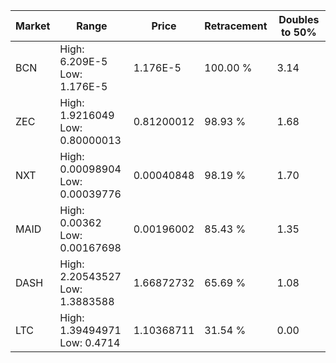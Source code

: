 | Market | Range | Price| Retracement | Doubles to 50% |
| --- | --- | --- | --- | --- |
| BCN | High: 6.209E-5<br />Low: 1.176E-5 | 1.176E-5 | 100.00 % | 3.14 |
| ZEC | High: 1.9216049<br />Low: 0.80000013 | 0.81200012 | 98.93 % | 1.68 |
| NXT | High: 0.00098904<br />Low: 0.00039776 | 0.00040848 | 98.19 % | 1.70 |
| MAID | High: 0.00362<br />Low: 0.00167698 | 0.00196002 | 85.43 % | 1.35 |
| DASH | High: 2.20543527<br />Low: 1.3883588 | 1.66872732 | 65.69 % | 1.08 |
| LTC | High: 1.39494971<br />Low: 0.4714 | 1.10368711 | 31.54 % | 0.00 |
